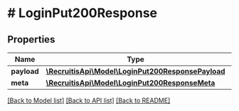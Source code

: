 # # LoginPut200Response

## Properties

Name | Type | Description | Notes
------------ | ------------- | ------------- | -------------
**payload** | [**\RecruitisApi\Model\LoginPut200ResponsePayload**](LoginPut200ResponsePayload.md) |  | [optional]
**meta** | [**\RecruitisApi\Model\LoginPut200ResponseMeta**](LoginPut200ResponseMeta.md) |  | [optional]

[[Back to Model list]](../../README.md#models) [[Back to API list]](../../README.md#endpoints) [[Back to README]](../../README.md)
